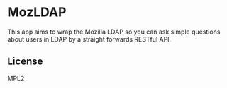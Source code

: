 MozLDAP
=======

This app aims to wrap the Mozilla LDAP so you can ask simple questions
about users in LDAP by a straight forwards RESTful API.


License
-------
MPL2 
